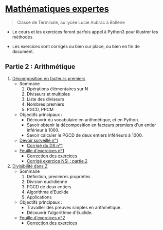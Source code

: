 # [Mathématiques expertes](https://franckchambon.github.io/matex/)

>Classe de Terminale, au lycée Lucie Aubrac à Bollène

* Le cours et les exercices feront parfois appel à Python3 pour illustrer les méthodes.

* Les exercices sont corrigés ou bien sur place, ou bien en fin de document.

## Partie 2 : Arithmétique

1. [Décomposition en facteurs premiers](A/DecFactPrem.html)
    * Sommaire
        1. Opérations élémentaires sur N
        2. Diviseurs et multiples
        3. Liste des diviseurs
        4. Nombres premiers
        5. PGCD, PPCM
    * Objectifs principaux :
        * Découvrir du vocabulaire en arithmétique, et en Python.
        * Savoir obtenir la décomposition en facteurs premiers d'un entier inférieur à 1000.
        * Savoir calculer le PGCD de deux entiers inférieurs à 1000.
    * [Devoir surveillé n°1](A/ds1.html)
        * [Corrigé du DS n°1](A/ds1-corrigé.html)
    * [Feuille d'exercices n°1](A/exos-1.html)
        * [Correction des exercices](A/exos-corrigés-1.html)
        * [Corrigé exercice NSI ; partie 2](A/exo-nsi.html)
2. [Divisibilité dans Z](B/DiviZ.html)
    * Sommaire
        1. Définition, premières propriétés
        2. Division euclidienne
        3. PGCD de deux entiers
        4. Algorithme d'Euclide
        5. Applications
    * Objectifs principaux :
        * Travailler des preuves simples en arithmétique.
        * Découvrir l'algorithme d'Euclide.
    * [Feuille d'exercices n°2](B/exos-2.html)
        * [Correction des exercices](B/exos-corrigés-2.html)
